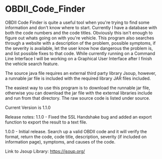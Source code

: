 # OBDII_Code_Finder
OBDII Code Finder is quite a useful tool when you're trying to find some information and don't know where to start. Currently I have a database with both the code numbers and the code titles. Obviously this isn't enough to figure out whats going on with you're vehicle. This program also searches through a website with a description of the problem, possible symptoms, if the severity is available, let the user know how dangerous the problem is, and list possible fixes to that code. While currently running on a Command Line Interface I will be working on a Graphical User Interface after I finish the vehicle search feature.

The source java file requires an external third party library Jsoup, however, a runnable jar file is included with the required library JAR files included.

The easiest way to use this program is to download the runnable jar file, otherwise you can download the jar file with the external libraries include and run from that directory. The raw source code is listed under source.

Current Version is 1.1.0

Release notes:
1.1.0 - Fixed the SSL Handshake bug and added an export function to export the result to a text file.

1.0.0 - Initial release. Search up a valid OBDII code and it will verify the format, return the code, code title, description, severity (if included on information page), symptoms, and causes of the code.

Link to Jsoup Library: https://jsoup.org/
